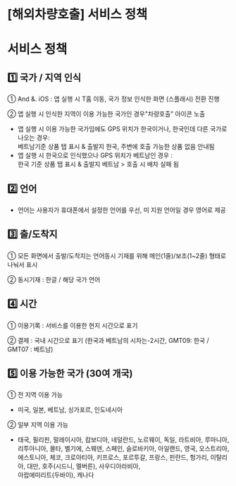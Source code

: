 # [해외차량호출] 서비스 정책

**서비스 정책**
==========

**1️⃣ 국가 / 지역 인식**
------------------

① And &. iOS : 앱 실행 시 T홈 이동, 국가 정보 인식한 화면 (스플래시) 전환 진행

② 앱 실행 시 인식한 지역이 이용 가능한 국가인 경우"차량호출” 아이콘 노출

* 앱 실행 시 이용 가능한 국가임에도 GPS 위치가 한국이거나, 한국인데 다른 국가로 나오는 경우:  
  베트남기준 상품 탭 표시 & 출발지 한국, 주변에 호출 가능한 상품 없음 안내됨
* 앱 실행 시 한국으로 인식했으나 GPS 위치가 베트남인 경우 :   
  한국 기준 상품 탭 표시 & 출발지 베트남 > 호출 시 배차 실패 됨

**2️⃣ 언어**
----------

* 언어는 사용자가 휴대폰에서 설정한 언어를 우선, 미 지원 언어일 경우 영어로 제공

**3️⃣ 출/도착지**
-------------

① 모든 화면에서 출발/도착지는 언어동시 기재를 위해 메인(1줄)/보조(1~2줄) 형태로 나눠서 표시

② 동시기재 : 한글 / 해당 국가 언어

**4️⃣ 시간**
----------

① 이용기록 : 서비스를 이용한 현지 시간으로 표기

② 결제 : 국내 시간으로 표기 (한국과 베트남의 시차는-2시간, GMT09: 한국 / GMT07 : 베트남)

**5️⃣ 이용 가능한 국가 (30여 개국)**
--------------------------

① 전 지역 이용 가능

* 미국, 일본, 베트남, 싱가포르, 인도네시아

② 일부 지역 이용 가능

* 태국, 필리핀, 말레이시아, 캄보디아, 네덜란드, 노르웨이, 독일, 라트비아, 루마니아, 리투아니아, 몰타, 벨기에, 스웨덴, 스페인, 슬로바키아, 아일랜드, 영국, 오스트리아, 에스토니아, 체코, 크로아티아, 키프로스, 포르투갈, 프랑스, 핀란드, 헝가리, 이탈리아, 대만, 호주(시드니, 멜버른), 사우디아라비아,  
  아랍에미리트(두바이), 캐나다